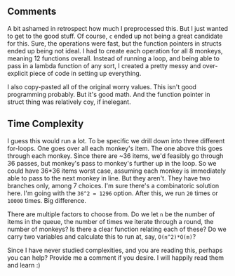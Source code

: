 ## Comments
A bit ashamed in retrospect how much I preprocessed this. But I just wanted to get to the good stuff. Of course, `c` ended up not being a great candidate for this. Sure, the operations were fast, but the function pointers in structs ended up being not ideal. I had to create each operation for all 8 monkeys, meaning 12 functions overall. Instead of running a loop, and being able to pass in a lambda function of any sort, I created a pretty messy and over-explicit piece of code in setting up everything. 

I also copy-pasted all of the original worry values. This isn't good programming probably. But it's good math. And the function pointer in struct thing was relatively coy, if inelegant.

## Time Complexity
I guess this would run a lot. To be specific we drill down into three different for-loops. One goes over all each monkey's item. The one above this goes through each monkey. Since there are ~36 items, we'd feasibly go through 36 passes, but monkey's pass to monkey's further up in the loop. So we could have 36*36 items worst case, assuming each monkey is immediately able to pass to the next monkey in line. But they aren't. They have two branches only, among 7 choices. I'm sure there's a combinatoric solution here. I'm going with the `36^2 = 1296` option. After this, we run `20` times or `10000` times. Big difference.

There are multiple factors to choose from. Do we let `n` be the number of items in the queue, the number of times we iterate through a round, the number of monkeys? Is there a clear function relating each of these? Do we carry two variables and calculate this to run at, say, `O(n^2)*O(m)`? 

Since I have never studied complexities, and you are reading this, perhaps you can help? Provide me a comment if you desire. I will happily read them and learn :)